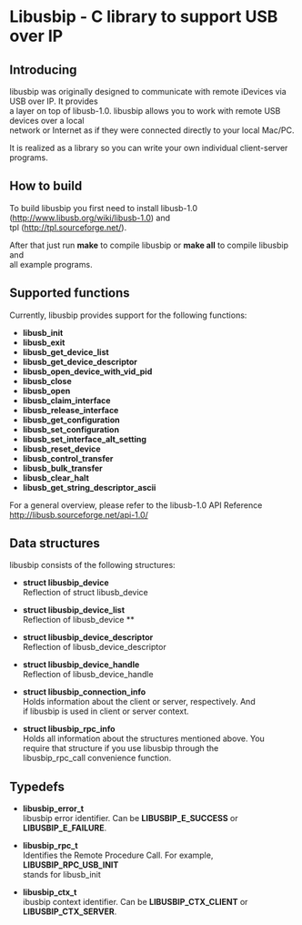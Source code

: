 Libusbip - C library to support USB over IP
===============================================

Introducing
-----------

libusbip was originally designed to communicate with remote iDevices via USB over IP. It provides<br>
a layer on top of libusb-1.0. libusbip allows you to work with remote USB devices over a local<br>
network or Internet as if they were connected directly to your local Mac/PC.<br>

It is realized as a library so you can write your own individual client-server programs.<br>

How to build
------------

To build libusbip you first need to install libusb-1.0 (http://www.libusb.org/wiki/libusb-1.0) and<br>
tpl (http://tpl.sourceforge.net/).<br>

After that just run <b>make</b> to compile libusbip or <b>make all</b> to compile libusbip and<br>
all example programs.

Supported functions
-------------------

Currently, libusbip provides support for the following functions:

- <b>libusb_init</b>
- <b>libusb_exit</b>
- <b>libusb_get_device_list</b>
- <b>libusb_get_device_descriptor</b>
- <b>libusb_open_device_with_vid_pid</b>
- <b>libusb_close</b>
- <b>libusb_open</b>
- <b>libusb_claim_interface</b>
- <b>libusb_release_interface</b>
- <b>libusb_get_configuration</b>
- <b>libusb_set_configuration</b>
- <b>libusb_set_interface_alt_setting</b>
- <b>libusb_reset_device</b>
- <b>libusb_control_transfer</b>
- <b>libusb_bulk_transfer</b>
- <b>libusb_clear_halt</b>
- <b>libusb_get_string_descriptor_ascii</b>

For a general overview, please refer to the libusb-1.0 API Reference http://libusb.sourceforge.net/api-1.0/

Data structures
---------------

libusbip consists of the following structures:

- <b>struct libusbip_device</b><br>
  Reflection of struct libusb_device

- <b>struct libusbip_device_list</b><br>
  Reflection of libusb_device **

- <b>struct libusbip_device_descriptor</b><br>
  Reflection of libusb_device_descriptor 

- <b>struct libusbip_device_handle</b><br>
  Reflection of libusb_device_handle

- <b>struct libusbip_connection_info</b><br>
  Holds information about the client or server, respectively. And<br>
  if libusbip is used in client or server context.

- <b>struct libusbip_rpc_info</b><br>
  Holds all information about the structures mentioned above. You<br>
  require that structure if you use libusbip through the<br>
  libusbip_rpc_call convenience function.

Typedefs
--------

- <b>libusbip_error_t</b><br>
  libusbip error identifier. Can be <b>LIBUSBIP_E_SUCCESS</b> or <b>LIBUSBIP_E_FAILURE</b>.

- <b>libusbip_rpc_t</b><br>
  Identifies the Remote Procedure Call. For example, <b>LIBUSBIP_RPC_USB_INIT</b><br>
  stands for libusb_init

- <b>libusbip_ctx_t</b><br>
  ibusbip context identifier. Can be <b>LIBUSBIP_CTX_CLIENT</b> or <b>LIBUSBIP_CTX_SERVER</b>.





